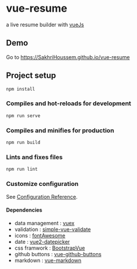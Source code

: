 # vue-resume
a live resume builder with [vueJs](http://vuejs.org)

## Demo
 Go to https://SakhriHoussem.github.io/vue-resume

## Project setup
```
npm install
```

### Compiles and hot-reloads for development
```
npm run serve
```

### Compiles and minifies for production
```
npm run build
```

### Lints and fixes files
```
npm run lint
```

### Customize configuration
See [Configuration Reference](https://cli.vuejs.org/config/).

#### Dependencies
- data management : [vuex](https://github.com/vuejs/vuex )
- validation     : [simple-vue-validate](https://github.com/semisleep/simple-vue-validator)
- icons          : [fontAwesome](https://github.com/FortAwesome/vue-fontawesome)
- date           : [vue2-datepicker](https://github.com/mengxiong10/vue2-datepicker)
- css framwork   : [BootstrapVue](https://github.com/bootstrap-vue/bootstrap-vue)
- github buttons : [vue-github-buttons](https://github.com/gluons/vue-github-buttons)
- markdown : [vue-markdown](https://github.com/miaolz123/vue-markdown)
